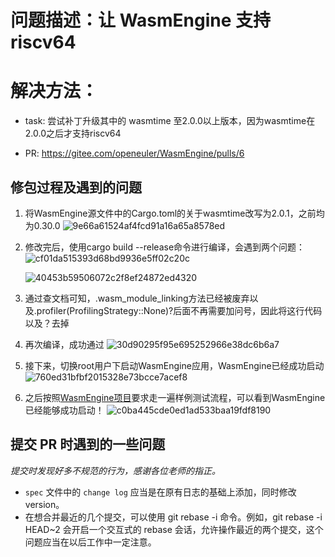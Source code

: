 # 问题描述：让 WasmEngine 支持 riscv64
# 解决方法：
- task: 尝试补丁升级其中的 wasmtime 至2.0.0以上版本，因为wasmtime在2.0.0之后才支持riscv64

- PR: https://gitee.com/openeuler/WasmEngine/pulls/6
## 修包过程及遇到的问题
1. 将WasmEngine源文件中的Cargo.toml的关于wasmtime改写为2.0.1，之前均为0.30.0
  ![9e66a61524af4fcd91a16a65a8578ed](https://github.com/apodxx/oerv-team/assets/33642755/3cb311bf-a0a3-4e70-ae98-9d802a9b9e58)

2. 修改完后，使用cargo build --release命令进行编译，会遇到两个问题：
   ![cf01da515393d68bd9936e5ff02c20c](https://github.com/apodxx/oerv-team/assets/33642755/797b482c-afbc-4683-804d-8fe1ad7460b8)

   ![40453b59506072c2f8ef24872ed4320](https://github.com/apodxx/oerv-team/assets/33642755/a34f9b2b-c486-435c-96d9-6180ec8cea7b)



3. 通过查文档可知，.wasm_module_linking方法已经被废弃以及.profiler(ProfilingStrategy::None)?后面不再需要加问号，因此将这行代码以及？去掉
   
  
5. 再次编译，成功通过
  ![30d90295f95e695252966e38dc6b6a7](https://github.com/apodxx/oerv-team/assets/33642755/203cb496-021d-4239-90f2-e28d179694b3)


6. 接下来，切换root用户下启动WasmEngine应用，WasmEngine已经成功启动
   ![760ed31bfbf2015328e73bcce7acef8](https://github.com/apodxx/oerv-team/assets/33642755/ceddf4c7-d856-404b-bd04-5b3d81c926d5)

7. 之后按照[WasmEngine项目](https://gitee.com/openeuler/WasmEngine)要求走一遍样例测试流程，可以看到WasmEngine已经能够成功启动！
   ![c0ba445cde0ed1ad533baa19fdf8190](https://github.com/apodxx/oerv-team/assets/33642755/5368273c-8792-4809-8167-ac9c9b1ff08c)

## 提交 PR 时遇到的一些问题
*提交时发现好多不规范的行为，感谢各位老师的指正。*

- `spec` 文件中的 `change log` 应当是在原有日志的基础上添加，同时修改version。
- 在想合并最近的几个提交，可以使用 git rebase -i 命令。例如，git rebase -i HEAD~2 会开启一个交互式的 rebase 会话，允许操作最近的两个提交，这个问题应当在以后工作中一定注意。

